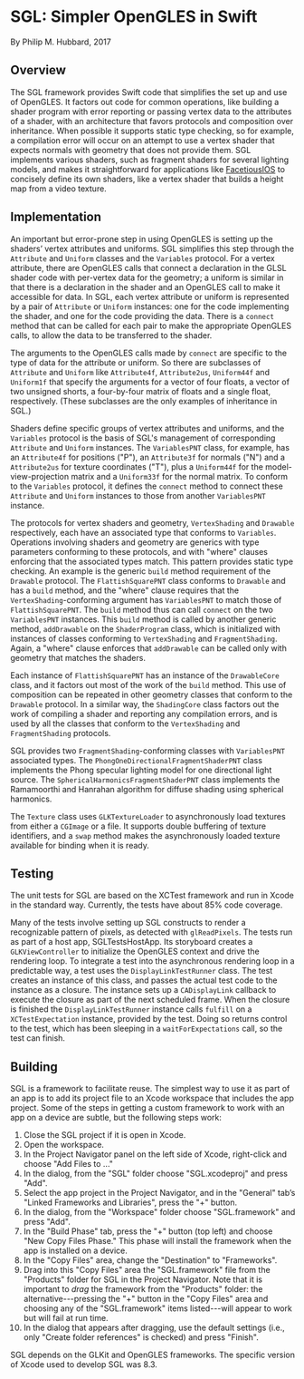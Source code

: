 SGL: Simpler OpenGLES in Swift
==============================

By Philip M. Hubbard, 2017

Overview
--------

The SGL framework provides Swift code that simplifies the set up and use of OpenGLES.  It factors out code for common operations, like building a shader program with error reporting or passing vertex data to the attributes of a shader, with an architecture that favors protocols and composition over inheritance.  When possible it supports static type checking, so for example, a compilation error will occur on an attempt to use a vertex shader that expects normals with geometry that does not provide them.  SGL implements various shaders, such as fragment shaders for several lighting models, and makes it straightforward for applications like [FacetiousIOS](http://github.com/philiphubbard/FacetiousIOS) to concisely define its own shaders, like a vertex shader that builds a height map from a video texture.

Implementation
--------------

An important but error-prone step in using OpenGLES is setting up the shaders’ vertex attributes and uniforms.  SGL simplifies this step through the `Attribute` and `Uniform` classes and the `Variables` protocol.  For a vertex attribute, there are OpenGLES calls that connect a declaration in the GLSL shader code with per-vertex data for the geometry; a uniform is similar in that there is a declaration in the shader and an OpenGLES call to make it accessible for data.  In SGL, each vertex attribute or uniform is represented by a pair of `Attribute` or `Uniform` instances: one for the code implementing the shader, and one for the code providing the data.  There is a `connect` method that can be called for each pair to make the appropriate OpenGLES calls, to allow the data to be transferred to the shader.

The arguments to the OpenGLES calls made by `connect` are specific to the type of data for the attribute or uniform.  So there are subclasses of `Attribute` and `Uniform` like `Attribute4f`, `Attribute2us`, `Uniform44f` and `Uniform1f` that specify the arguments for a vector of four floats, a vector of two unsigned shorts, a four-by-four matrix of floats and a single float, respectively.  (These subclasses are the only examples of inheritance in SGL.)

Shaders define specific groups of vertex attributes and uniforms, and the `Variables` protocol is the basis of SGL's management of corresponding `Attribute` and `Uniform` instances.  The `VariablesPNT` class, for example, has an `Attribute4f` for positions ("P"), an `Attribute3f` for normals ("N") and a `Attribute2us` for texture coordinates ("T"), plus a `Uniform44f` for the model-view-projection matrix and a `Uniform33f` for the normal matrix.  To conform to the `Variables` protocol, it defines the `connect` method to connect these `Attribute` and `Uniform` instances to those from another `VariablesPNT` instance.

The protocols for vertex shaders and geometry, `VertexShading` and `Drawable` respectively, each have an associated type that conforms to `Variables`.  Operations involving shaders and geometry are generics with type parameters conforming to these protocols, and with "where" clauses enforcing that the associated types match.  This pattern provides static type checking.  An example is the generic `build` method requirement of the `Drawable` protocol.  The `FlattishSquarePNT` class conforms to `Drawable` and has a `build` method, and the "where" clause requires that the `VertexShading`-conforming argument has `VariablesPNT` to match those of `FlattishSquarePNT`.  The `build` method thus can call `connect` on the two `VariablesPNT` instances.  This `build` method is called by another generic method, `addDrawable` on the `ShaderProgram` class, which is initialized with instances of classes conforming to `VertexShading` and `FragmentShading`.  Again, a "where" clause enforces that `addDrawable` can be called only with geometry that matches the shaders.

Each instance of `FlattishSquarePNT` has an instance of the `DrawableCore` class, and it factors out most of the work of the `build` method.  This use of composition can be repeated in other geometry classes that conform to the `Drawable` protocol.  In a similar way, the `ShadingCore` class factors out the work of compiling a shader and reporting any compilation errors, and is used by all the classes that conform to the `VertexShading` and `FragmentShading` protocols.

SGL provides two `FragmentShading`-conforming classes with `VariablesPNT` associated types.  The `PhongOneDirectionalFragmentShaderPNT` class implements the Phong specular lighting model for one directional light source.  The `SphericalHarmonicsFragmentShaderPNT` class implements the Ramamoorthi and Hanrahan algorithm for diffuse shading using spherical harmonics.

The `Texture` class uses `GLKTextureLoader` to asynchronously load textures from either a `CGImage` or a file.  It supports double buffering of texture identifiers, and a `swap` method makes the asynchronously loaded texture available for binding when it is ready.

Testing
-------

The unit tests for SGL are based on the XCTest framework and run in Xcode in the standard way.  Currently, the tests have about 85% code coverage.

Many of the tests involve setting up SGL constructs to render a recognizable pattern of pixels, as detected with `glReadPixels`.  The tests run as part of a host app, SGLTestsHostApp.  Its storyboard creates a `GLKViewController` to initialize the OpenGLES context and drive the rendering loop.  To integrate a test into the asynchronous rendering loop in a predictable way, a test uses the `DisplayLinkTestRunner` class.  The test creates an instance of this class, and passes the actual test code to the instance as a closure.  The instance sets up a `CADisplayLink` callback to execute the closure as part of the next scheduled frame.  When the closure is finished the `DisplayLinkTestRunner` instance calls `fulfill` on a `XCTestExpectation` instance, provided by the test.  Doing so returns control to the test, which has been sleeping in a `waitForExpectations` call, so the test can finish.

Building
--------

SGL is a framework to facilitate reuse.  The simplest way to use it as part of an app is to add its project file to an Xcode workspace that includes the app project.  Some of the steps in getting a custom framework to work with an app on a device are subtle, but the following steps work:

1. Close the SGL project if it is open in Xcode.
2. Open the workspace.
3. In the Project Navigator panel on the left side of Xcode, right-click and choose "Add Files to <workspace name>..."
4. In the dialog, from the "SGL" folder choose "SGL.xcodeproj" and press "Add".
5. Select the app project in the Project Navigator, and in the "General" tab’s "Linked Frameworks and Libraries", press the "+" button.
6. In the dialog, from the "Workspace" folder choose "SGL.framework" and press "Add".
7. In the "Build Phase" tab, press the "+" button (top left) and choose "New Copy Files Phase."  This phase will install the framework when the app is installed on a device.
8. In the "Copy Files" area, change the "Destination" to "Frameworks".
9. Drag into this "Copy Files" area the "SGL.framework" file from the "Products" folder for SGL in the Project Navigator.  Note that it is important to *drag* the framework from the "Products" folder: the alternative---pressing the "+" button in the "Copy Files" area and choosing any of the "SGL.framework" items listed---will appear to work but will fail at run time.
10. In the dialog that appears after dragging, use the default settings (i.e., only "Create folder references" is checked) and press "Finish".

SGL depends on the GLKit and OpenGLES frameworks.  The specific version of Xcode used to develop SGL was 8.3.
